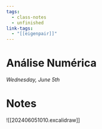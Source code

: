 ```yaml
---
tags:
  - class-notes
  - unfinished
link-tags:
  - "[[eigenpair]]"
---
```

# Análise Numérica 

_Wednesday, June 5th_

# Notes
![[202406051010.excalidraw]]



